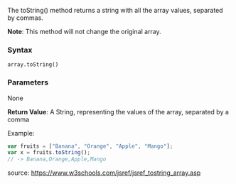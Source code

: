 The toString() method returns a string with all the array values, separated by commas.

**Note**: This method will not change the original array.

### Syntax
`array.toString()`

### Parameters
None

**Return Value**:	A String, representing the values of the array, separated by a comma

Example:
```js
var fruits = ["Banana", "Orange", "Apple", "Mango"];
var x = fruits.toString();
// -> Banana,Orange,Apple,Mango
```

source: https://www.w3schools.com/jsref/jsref_tostring_array.asp